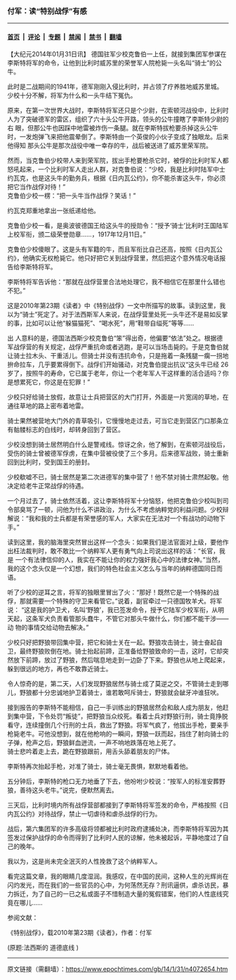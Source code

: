 ### 付军：读“特别战俘”有感

---

#### [首页](../../../..?n4072654) &nbsp;|&nbsp; [评论](../../../../../epoch-comment?n4072654) &nbsp;|&nbsp; [专题](../../../../../epoch-special?n4072654) &nbsp;|&nbsp; [禁闻](../../../../../epoch-news?n4072654) &nbsp;|&nbsp; [禁书](../../../../../books?n4072654) &nbsp;|&nbsp; [翻墙](https://github.com/gfw-breaker/nogfw/blob/master/README.md?n4072654)


<div class="post_content" id="artbody" itemprop="articleBody">
 <!-- article content begin -->
 <p>
  【大纪元2014年01月31日讯】 德国驻军少校克鲁伯一上任，就接到集团军参谋在李斯特将军的命令，让他到比利时威苏里的荣誉军人院枪毙一头名叫“骑士”的公牛。
 </p>
 <p>
  此时是二战期间的1941年，德军刚刚入侵比利时，并占领了疗养胜地威苏里城。少校十分不解，将军为什么和一头牛结下冤仇。
 </p>
 <p>
  原来，在第一次世界大战时，李斯特将军还只是个少尉，在索顿河战役中，比利时人为了突破德军的雷区，组织了六十头公牛开路，领头的公牛撞瞎了李斯特少尉的右 眼，但那公牛也因踩中地雷被炸伤一条腿。就在李斯特拔枪要杀掉这头公牛时，一发炮弹飞来把他震晕倒了。李斯特由一个英俊的小伙子变成了独眼龙。后来他得知 那头公牛是那次战役中唯一幸存的牛，战后被送进了威苏里荣军院。
 </p>
 <p>
  然而，当克鲁伯少校带人来到荣军院，拔出手枪要枪杀它时，被俘的比利时军人都怒吼起来，一个比利时军人走出人群，对克鲁伯说：“少校，我是比利时陆军中士约瓦克，也是这头牛的勤务兵，根据《日内瓦公约》，你不能杀害这头牛，你必须把它当作战俘对待！”
  <br/>
  克鲁伯少校一楞：“把一头牛当作战俘？笑话！”
 </p>
 <p>
  约瓦克郑重地拿出一张纸递给他。
 </p>
 <p>
  克鲁伯少校一看，是奥波彼德国王给这头牛的授勋令：“授予‘骑士’比利时王国陆军上校军衔，颁二级荣誉勋章……，1917年12月11日。”
 </p>
 <p>
  克鲁伯少校傻眼了。这是头有军籍的牛，而且军衔比自己还高，按照《日内瓦公约》，他确实无权枪毙它。他只好把它关到战俘营里，然后把这个意外情况电话报告给李斯特将军。
 </p>
 <p>
  李斯特将军告诉他：“那就在战俘营里合法地处理它，我不相信它在那里什么错也不犯。”
 </p>
 <p>
  这是2010年第23期《读者》中《特别战俘》一文中所描写的故事。读到这里，我以为“骑士”死定了。对于法西斯军人来说，在战俘营里处死一头牛还不是易如反掌的事，比如可以让他“躲猫猫死”、“喝水死”，用“鞋带自缢死”等等……
 </p>
 <p>
  出 人意料的是，德国法西斯少校克鲁伯“笨”得出奇，他偏要“依法”处之。根据德军战俘营的有关规定，战俘严重抗命或者逃跑，是可以当场击毙的。于是克鲁伯就 让骑士拉木头、干重活儿。但骑士并没有违抗命令，只是拖着一条残腿一瘸一拐地拚命拉车，几乎要累得倒下。战俘们开始骚动，对克鲁伯提出抗议“这头牛已经 26岁了，按照牛的寿命，它已属于老年，你让一个老年军人干这样重的活合适吗？你是想累死它，你这是在犯罪！”
 </p>
 <p>
  少校只好给骑士放假，故意让士兵把营区的大门打开，外面是一片宽阔的草地，在通往草地的路上密布着地雷。
 </p>
 <p>
  骑士果然被营地大门外的青草吸引，它慢慢地走过去，可当它走到营区门口那条立有骷髅标志的白线时，却转身回到了营区。
 </p>
 <p>
  少校没想到骑士居然明白什么是警戒线。惊讶之余，他了解到，在索顿河战役后，受伤的骑士曾被德军俘虏，在集中营被役使了三个多月。后来德军战败，骑士重新回到比利时，受到国王的册封。
 </p>
 <p>
  少校欷嘘不已，骑士居然是第二次进德军的集中营了！他不禁对骑士肃然起敬。他决定给老牛正常战俘的待遇。
 </p>
 <p>
  一个月过去了，骑士依然活着，这让李斯特将军十分恼怒，他把克鲁伯少校叫到司令部臭骂了一顿，问他为什么不讲政治，为什么不考虑纳粹党的利益问题。少校辩解说：“我和我的士兵都是有荣誉感的军人，大家实在无法对一个有战功的动物下手。”
 </p>
 <p>
  读到这里，我的脑海里突然冒出这样一个念头：如果我们是法官面对上级，要他作出枉法裁判时，敢不敢比一个纳粹军人更有勇气向上司说出这样的话：“长官，我是 一个有法律信仰的人，我实在不能让你的权力强奸我心中的法律女神。”当然，我的这个念头仅是一个幻想，我们的特色社会主义怎么与当年的纳粹德国同日而语。
 </p>
 <p>
  听了少校的逆耳之言，将军的独眼里冒出了火：“那好！既然它是一个特殊的战俘，那就需要一个特殊的守卫来看管它。”说着，副官牵过一只德国牧羊犬。将军说： “这是我的护卫犬，名叫‘野狼’，我已签发命令，授予它陆军少校军衔，从明天起，这条军犬负责看管那头蠢牛，不管它对那头牛做什么，你们都不能干涉——动 物的事情交给动物去解决。”
 </p>
 <p>
  少校只好把野狼带回集中营，把它和骑士关在一起。野狼攻击骑士，骑士奋起自卫，最终野狼败倒在地。骑士抬起前蹄，正准备给野狼致命的一击，这时，它却突然放下前蹄，放过了野狼，然后喘息地走到一边卧了下来。野狼也从地上爬起来，躲到很远的地方，再也不敢靠近骑士。
 </p>
 <p>
  令人惊奇的是，第二天，人们发现野狼居然与骑士成了莫逆之交，不管骑士走到哪儿，野狼都十分忠诚地护卫着骑士，谁若敢呵斥骑士，野狼就会龇牙冲谁狂吠。
 </p>
 <p>
  接到报告的李斯特不能相信，自己一手训练出的野狼居然会和敌人成为朋友，他赶到集中营，下令处罚“叛徒”，把野狼当众绞死。看着士兵对野狼行刑，骑士竟挣脱 看守，连续撞倒几个行刑的士兵，救出了野狼。将军气疯了，他拔出手枪，要亲手枪毙老牛。可他没想到，就在他枪响的一瞬间，野狼一跃而起，挡住了射向骑士的 子弹，枪声之后，野狼鲜血迸流，一声不响地跌落在地上死了。
  <br/>
  骑士悲吟着走上去，跪在野狼跟前，用舌头舔着朋友的尸体。
 </p>
 <p>
  李斯特再次抬起手枪，对准了骑士，骑士毫无畏惧，默默地看着他。
 </p>
 <p>
  五分钟后，李斯特的枪口无力地垂了下去，他吩咐少校说：“按军人的标准安葬野狼，善待这头老牛。”说完，便默然离去。
 </p>
 <p>
  三天后，比利时境内所有战俘营部都接到了李斯特将军签发的命令，严格按照《日内瓦公约》对待战俘，禁止一切虐待和虐杀战俘的行为。
 </p>
 <p>
  战后，第六集团军的许多高级将领都被比利时政府逮捕处决，而李斯特将军因为其签发过保护战俘的命令而得到了比利时人民的谅解，他未被起诉，平静地度过了自己的晚年。
 </p>
 <p>
  我以为，这是尚未完全泯灭的人性挽救了这个纳粹军人。
 </p>
 <p>
  看完这篇文章，我的眼睛几度湿润。我感叹，在中国的民间，这种人生的光辉尚在闪灼发光，而在我们的一些官员的心中，为何荡然无存？刑讯逼供，虐杀访民，暴力拆迁，为了自己的一已之私或面子不惜制造大量的冤假错案，他们的人性底线究竟在哪儿……
 </p>
 <p>
  参阅文献：
 </p>
 <p>
  《特别战俘》，载2010年第23期《读者》，作者：付军
 </p>
 <p>
  (原题:法西斯的
  <ok href="https://www.epochtimes.com/gb/tag/%E9%81%93%E5%BE%B7%E5%BA%95%E7%BA%BF.html">
   道德底线
  </ok>
  )
 </p>
 <!-- article content end -->
 <div id="below_article_ad">
 </div>
</div>


---

原文链接（需翻墙）：https://www.epochtimes.com/gb/14/1/31/n4072654.htm